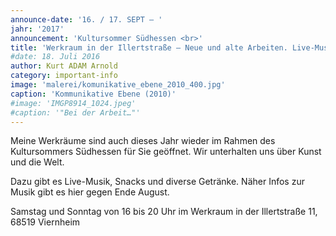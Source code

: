 ```yaml
---
announce-date: '16. / 17. SEPT – '
jahr: '2017'
announcement: 'Kultursommer Südhessen <br>'
title: 'Werkraum in der Illertstraße – Neue und alte Arbeiten. Live-Musik.'
#date: 18. Juli 2016
author: Kurt ADAM Arnold
category: important-info
image: 'malerei/komunikative_ebene_2010_400.jpg'
caption: 'Kommunikative Ebene (2010)'
#image: 'IMGP8914_1024.jpeg'
#caption: '"Bei der Arbeit…"'
---
```


Meine Werkräume sind auch dieses Jahr wieder im Rahmen des Kultursommers Südhessen für Sie geöffnet. Wir unterhalten uns über Kunst und die Welt.

Dazu gibt es Live-Musik, Snacks und diverse Getränke. Näher Infos zur Musik gibt es hier gegen Ende August.


Samstag und Sonntag von 16 bis 20 Uhr
im Werkraum in der Illertstraße 11, 68519 Viernheim
